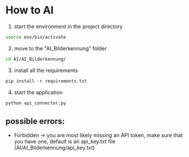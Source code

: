 # How to AI

1. start the environment in the project directory

```bash
source env/bin/activate
```

2. move to the "AI_Bilderkennung" folder

```bash
cd AI/AI_Bilderkennung/
```

3. install all the requirements

```python
pip install -r requirements.txt
```

4. start the application

```python
python api_connector.py
```

## possible errors:

- Forbidden -> you are most likely missing an API token, make sure that you have one, default is an api_key.txt file (AI/AI_Bilderkennung/api_key.txt)
